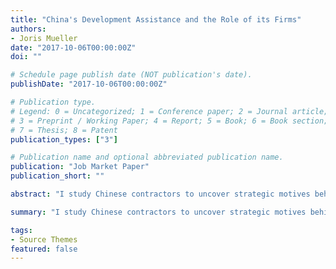 ```yaml
---
title: "China's Development Assistance and the Role of its Firms"
authors:
- Joris Mueller
date: "2017-10-06T00:00:00Z"
doi: ""

# Schedule page publish date (NOT publication's date).
publishDate: "2017-10-06T00:00:00Z"

# Publication type.
# Legend: 0 = Uncategorized; 1 = Conference paper; 2 = Journal article;
# 3 = Preprint / Working Paper; 4 = Report; 5 = Book; 6 = Book section;
# 7 = Thesis; 8 = Patent
publication_types: ["3"]

# Publication name and optional abbreviated publication name.
publication: "Job Market Paper"
publication_short: ""

abstract: "I study Chinese contractors to uncover strategic motives behind development assistance by the Chinese government to developing countries."

summary: "I study Chinese contractors to uncover strategic motives behind development assistance by the Chinese government to developing countries."

tags:
- Source Themes
featured: false
---
```

